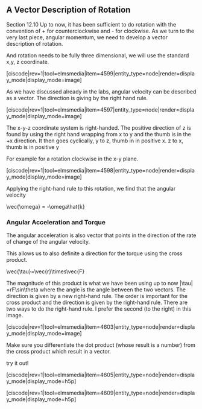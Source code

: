 ## A Vector Description of Rotation
<stop-note title="Read Knight 4ed" icon="stopnoteicons:book-icon">
  <span slot="message">Section 12.10</span>
</stop-note>
Up to now, it has been sufficient to do rotation with the convention of + for counterclockwise and - for clockwise. 
As we turn to the very last piece, angular momentum, we need to develop a vector description of rotation. 

And rotation needs to be fully three dimensional, we will use the standard x,y, z coordinate.

[ciscode|rev=1|tool=elmsmedia|item=4599|entity_type=node|render=display_mode|display_mode=image]

As we have discussed already in the labs, angular velocity can be described as a vector. The direction is giving by the right hand rule. 

[ciscode|rev=1|tool=elmsmedia|item=4597|entity_type=node|render=display_mode|display_mode=image]

<lrndesign-sidenote label="Instructor Note" icon="bookmark" bg-color="#c2e5f2">
 The x-y-z coordinate system is right-handed. The positive direction of z is found by using the right hand wrapping from x to y and the thumb is in the +x direction. It then goes cyclically, y to z, thumb in in positive x. z to x, thumb is in positive y
</lrndesign-sidenote>

For example for a rotation clockwise in the x-y plane. 

[ciscode|rev=1|tool=elmsmedia|item=4598|entity_type=node|render=display_mode|display_mode=image]

Applying the right-hand rule to this rotation, we find that the angular velocity

<lrn-math>\vec{\omega} = -\omega\hat{k} </lrn-math>


### Angular Acceleration and Torque

The angular acceleration is also vector that points in the direction of the rate of change of the angular velocity. 

This allows us to also definite a direction for the torque using the cross product.

 <lrn-math>\vec{\tau}=\vec{r}\times\vec{F} </lrn-math>
 
 The magnitude of this product is what we have been using up to now <lrn-math>|\tau| =rF\sin\theta </lrn-math> where the angle is the angle between the two vectors. The direction is given by a new right-hand rule. The order is important for the cross product and the direction is given by the right-hand rule. There are two ways to do the right-hand rule. I prefer the second (to the right) in this image.  

[ciscode|rev=1|tool=elmsmedia|item=4603|entity_type=node|render=display_mode|display_mode=image]

<lrndesign-sidenote label="Instructor Note" icon="bookmark" bg-color="#c2e5f2">
Make sure you differentiate the dot product (whose result is a number) from the cross product which result in a vector. 
</lrndesign-sidenote>

try it out!

[ciscode|rev=1|tool=elmsmedia|item=4605|entity_type=node|render=display_mode|display_mode=h5p]

[ciscode|rev=1|tool=elmsmedia|item=4609|entity_type=node|render=display_mode|display_mode=h5p]

